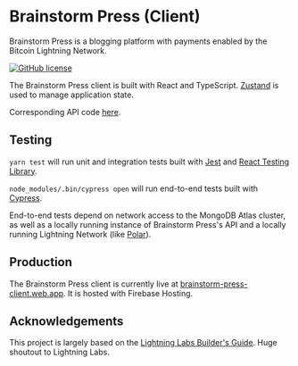 # Brainstorm Press (Client)

Brainstorm Press is a blogging platform with payments enabled by the Bitcoin Lightning Network.

[![GitHub license](https://img.shields.io/github/license/phrazzld/brainstorm-press-express-api)](https://github.com/phrazzld/brainstorm-press-express-api/blob/master/LICENSE)

The Brainstorm Press client is built with React and TypeScript. [Zustand](https://github.com/pmndrs/zustand) is used to manage application state.

Corresponding API code [here](https://github.com/phrazzld/brainstorm-press-express-api).

## Testing

`yarn test` will run unit and integration tests built with [Jest](https://jestjs.io/) and [React Testing Library](https://testing-library.com/docs/react-testing-library/intro/).

`node_modules/.bin/cypress open` will run end-to-end tests built with [Cypress](https://www.cypress.io/).

End-to-end tests depend on network access to the MongoDB Atlas cluster, as well as a locally running instance of Brainstorm Press's API and a locally running Lightning Network (like [Polar](https://lightningpolar.com/)).

## Production

The Brainstorm Press client is currently live at [brainstorm-press-client.web.app](https://brainstorm-press-client.web.app). It is hosted with Firebase Hosting.

## Acknowledgements

This project is largely based on the [Lightning Labs Builder's Guide](https://docs.lightning.engineering/lapps/guides). Huge shoutout to Lightning Labs.
